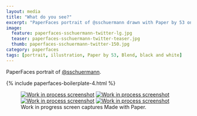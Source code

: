 ```yaml
---
layout: media
title: "What do you see?"
excerpt: "PaperFaces portrait of @sschuermann drawn with Paper by 53 on an iPad."
image: 
  feature: paperfaces-sschuermann-twitter-lg.jpg
  teaser: paperfaces-sschuermann-twitter-teaser.jpg
  thumb: paperfaces-sschuermann-twitter-150.jpg
category: paperfaces
tags: [portrait, illustration, Paper by 53, Blend, black and white]
---
```


PaperFaces portrait of [@sschuermann](http://twitter.com/sschuermann).

{% include paperfaces-boilerplate-4.html %}

<figure class="third">
  <a href="{{ site.url }}/images/paperfaces-sschuermann-process-1-lg.jpg"><img src="{{ site.url }}/images/paperfaces-sschuermann-process-1-600.jpg" alt="Work in process screenshot"></a>
  <a href="{{ site.url }}/images/paperfaces-sschuermann-process-2-lg.jpg"><img src="{{ site.url }}/images/paperfaces-sschuermann-process-2-600.jpg" alt="Work in process screenshot"></a>
  <a href="{{ site.url }}/images/paperfaces-sschuermann-process-3-lg.jpg"><img src="{{ site.url }}/images/paperfaces-sschuermann-process-3-600.jpg" alt="Work in process screenshot"></a>
  <a href="{{ site.url }}/images/paperfaces-sschuermann-process-4-lg.jpg"><img src="{{ site.url }}/images/paperfaces-sschuermann-process-4-600.jpg" alt="Work in process screenshot"></a>
  <figcaption>Work in progress screen captures Made with Paper.</figcaption>
</figure>
